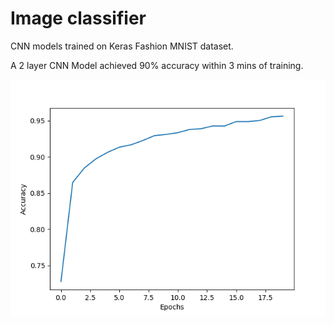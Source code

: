 # Image classifier

CNN models trained on Keras Fashion MNIST dataset.

A 2 layer CNN Model achieved 90% accuracy within 3 mins of training.

![Alt text](fashion_model_accuracy_plot.png?raw=true "Accuracy VS. epochs")
